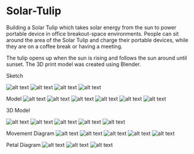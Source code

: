 # Solar-Tulip

Building a Solar Tulip which takes solar energy from the sun to power portable device in office breakout-space environments. People can sit around the area of the Solar Tulip and charge their portable devices, while they are on a coffee break or having a meeting.

The tulip opens up when the sun is rising and follows the sun around until sunset. The 3D print model was created using Blender.

Sketch

![alt text](/Pre/TeunSketch002.jpg)
![alt text](/Pre/TeunSketch003.jpg)
![alt text](/Pre/TeunSketch004.jpg)
![alt text](/Pre/TeunSketch005.jpg)

Model
![alt text](/Prototype/IMG_3081.JPG)
![alt text](/Prototype/IMG_3085.JPG)
![alt text](/Prototype/IMG_3099.JPG)
![alt text](/Prototype/Prototype.jpg)
![alt text](/Prototype/IMG_3067.JPG)
![alt text](/Prototype/IMG_3079.JPG)

3D Model

![alt text](/3DModelPhotos/model1.png)
![alt text](/3DModelPhotos/model2.png)
![alt text](/3DModelPhotos/model3.png)
![alt text](/3DModelPhotos/model4.png)
![alt text](/3DModelPhotos/model5.png)

Movement Diagram
![alt text](/Blueprints/Movement/FullMech.jpg)
![alt text](/Blueprints/Movement/UpperMech_.jpg)
![alt text](/Blueprints/Movement/UpperMech_LHS.jpg)
![alt text](/Blueprints/Movement/UpperMech_MID.jpg)
![alt text](/Blueprints/Movement/UpperMech_RHS.jpg)

Petal Diagram
![alt text](/Blueprints/Petals/LargePetals.jpg)
![alt text](/Blueprints/Petals/PetalsSizing.jpg)
![alt text](/Blueprints/Petals/SmallPetals.jpg)
